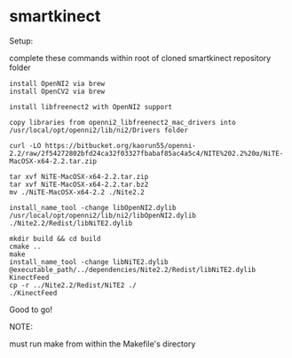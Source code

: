 # smartkinect

Setup:

complete these commands within root of cloned smartkinect repository folder

```
install OpenNI2 via brew
install OpenCV2 via brew

install libfreenect2 with OpenNI2 support

copy libraries from openni2_libfreenect2_mac_drivers into /usr/local/opt/openni2/lib/ni2/Drivers folder

curl -LO https://bitbucket.org/kaorun55/openni-2.2/raw/2f54272802bfd24ca32f03327fbabaf85ac4a5c4/NITE%202.2%20α/NiTE-MacOSX-x64-2.2.tar.zip

tar xvf NiTE-MacOSX-x64-2.2.tar.zip
tar xvf NiTE-MacOSX-x64-2.2.tar.bz2
mv ./NiTE-MacOSX-x64-2.2 ./Nite2.2

install_name_tool -change libOpenNI2.dylib /usr/local/opt/openni2/lib/ni2/libOpenNI2.dylib ./Nite2.2/Redist/libNiTE2.dylib

mkdir build && cd build
cmake ..
make
install_name_tool -change libNiTE2.dylib @executable_path/../dependencies/Nite2.2/Redist/libNiTE2.dylib KinectFeed
cp -r ../Nite2.2/Redist/NiTE2 ./
./KinectFeed 
```

Good to go!


NOTE:

must run make from within the Makefile's directory
